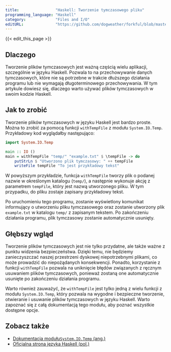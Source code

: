 ```yaml
---
title:                "Haskell: Tworzenie tymczasowego pliku"
programming_language: "Haskell"
category:             "Files and I/O"
editURL:              "https://github.com/dogweather/forkful/blob/master/content/pl/haskell/creating-a-temporary-file.md"
---
```


{{< edit_this_page >}}

## Dlaczego

Tworzenie plików tymczasowych jest ważną częścią wielu aplikacji, szczególnie w języku Haskell. Pozwala to na przechowywanie danych tymczasowych, które nie są potrzebne w trakcie dłuższego działania programu lub nie wymagają długoterminowego przechowywania. W tym artykule dowiesz się, dlaczego warto używać plików tymczasowych w swoim kodzie Haskell.

## Jak to zrobić

Tworzenie plików tymczasowych w języku Haskell jest bardzo proste. Można to zrobić za pomocą funkcji `withTempFile` z modułu `System.IO.Temp`. Przykładowy kod wyglądałby następująco:

```Haskell
import System.IO.Temp

main :: IO ()
main = withTempFile "temp/" "example.txt" $ \tempFile -> do
    putStrLn $ "Utworzono plik tymczasowy: " ++ tempFile
    writeFile tempFile "To jest przykładowy tekst"
```

W powyższym przykładzie, funkcja `withTempFile` tworzy plik o podanej nazwie w określonym katalogu (`temp/`), a następnie wykonuje akcję z parametrem `tempFile`, który jest nazwą utworzonego pliku. W tym przypadku, do pliku zostaje zapisany przykładowy tekst.

Po uruchomieniu tego programu, zostanie wyświetlony komunikat informujący o utworzeniu pliku tymczasowego oraz zostanie utworzony plik `example.txt` w katalogu `temp/` z zapisanym tekstem. Po zakończeniu działania programu, plik tymczasowy zostanie automatycznie usunięty.

## Głębszy wgląd

Tworzenie plików tymczasowych jest nie tylko przydatne, ale także ważne z punktu widzenia bezpieczeństwa. Dzięki temu, nie będziemy zanieczyszczać naszej przestrzeni dyskowej niepotrzebnymi plikami, co może prowadzić do niepożądanych konsekwencji. Ponadto, korzystanie z funkcji `withTempFile` pozwala na uniknięcie błędów związanych z ręcznym usuwaniem plików tymczasowych, ponieważ zostaną one automatycznie usunięte po zakończeniu działania programu.

Warto również zauważyć, że `withTempFile` jest tylko jedną z wielu funkcji z modułu `System.IO.Temp`, który pozwala na wygodne i bezpieczne tworzenie, otwieranie i usuwanie plików tymczasowych w języku Haskell. Warto zapoznać się z całą dokumentacją tego modułu, aby poznać wszystkie dostępne opcje.

## Zobacz także

- [Dokumentacja modułu`System.IO.Temp` (ang.)](https://hackage.haskell.org/package/temporary-1.3.2.0/docs/System-IO-Temp.html)
- [Oficjalna strona języka Haskell (pol.)](https://www.haskell.org/)
